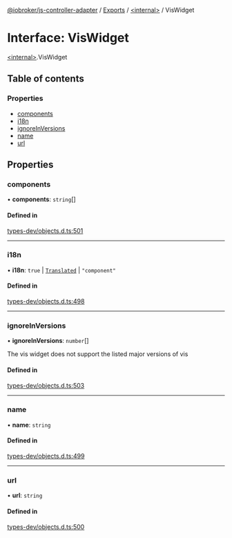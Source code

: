 [@iobroker/js-controller-adapter](../README.md) / [Exports](../modules.md) / [\<internal\>](../modules/internal_.md) / VisWidget

# Interface: VisWidget

[\<internal\>](../modules/internal_.md).VisWidget

## Table of contents

### Properties

- [components](internal_.VisWidget.md#components)
- [i18n](internal_.VisWidget.md#i18n)
- [ignoreInVersions](internal_.VisWidget.md#ignoreinversions)
- [name](internal_.VisWidget.md#name)
- [url](internal_.VisWidget.md#url)

## Properties

### components

• **components**: `string`[]

#### Defined in

[types-dev/objects.d.ts:501](https://github.com/ioBroker/ioBroker.js-controller/blob/2e8a4aa0/packages/types-dev/objects.d.ts#L501)

___

### i18n

• **i18n**: ``true`` \| [`Translated`](../modules/internal_.md#translated) \| ``"component"``

#### Defined in

[types-dev/objects.d.ts:498](https://github.com/ioBroker/ioBroker.js-controller/blob/2e8a4aa0/packages/types-dev/objects.d.ts#L498)

___

### ignoreInVersions

• **ignoreInVersions**: `number`[]

The vis widget does not support the listed major versions of vis

#### Defined in

[types-dev/objects.d.ts:503](https://github.com/ioBroker/ioBroker.js-controller/blob/2e8a4aa0/packages/types-dev/objects.d.ts#L503)

___

### name

• **name**: `string`

#### Defined in

[types-dev/objects.d.ts:499](https://github.com/ioBroker/ioBroker.js-controller/blob/2e8a4aa0/packages/types-dev/objects.d.ts#L499)

___

### url

• **url**: `string`

#### Defined in

[types-dev/objects.d.ts:500](https://github.com/ioBroker/ioBroker.js-controller/blob/2e8a4aa0/packages/types-dev/objects.d.ts#L500)
